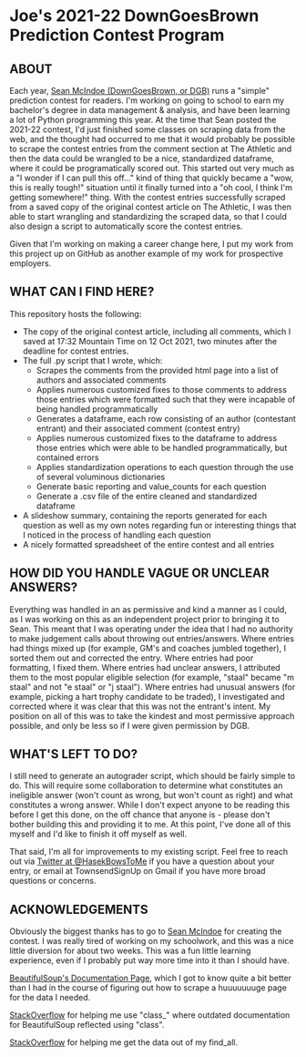 # Joe's 2021-22 DownGoesBrown Prediction Contest Program

## ABOUT

Each year, [Sean McIndoe (DownGoesBrown, or DGB)](http://www.downgoesbrown.com/) runs a "simple" prediction contest for readers. I'm working on going to school to earn my bachelor's degree in data management & analysis, and have been learning a lot of Python programming this year. At the time that Sean posted the 2021-22 contest, I'd just finished some classes on scraping data from the web, and the thought had occurred to me that it would probably be possible to scrape the contest entries from the comment section at The Athletic and then the data could be wrangled to be a nice, standardized dataframe, where it could be programatically scored out. This started out very much as a "I wonder if I can pull this off..." kind of thing that quickly became a "wow, this is really tough!" situation until it finally turned into a "oh cool, I think I'm getting somewhere!" thing. With the contest entries successfully scraped from a saved copy of the original contest article on The Athletic, I was then able to start wrangling and standardizing the scraped data, so that I could also design a script to automatically score the contest entries.

Given that I'm working on making a career change here, I put my work from this project up on GitHub as another example of my work for prospective employers.

## WHAT CAN I FIND HERE?

This repository hosts the following:
- The copy of the original contest article, including all comments, which I saved at 17:32 Mountain Time on 12 Oct 2021, two minutes after the deadline for contest entries. 
- The full .py script that I wrote, which:
    - Scrapes the comments from the provided html page into a list of authors and associated comments
    - Applies numerous customized fixes to those comments to address those entries which were formatted such that they were incapable of being handled programmatically
    - Generates a dataframe, each row consisting of an author (contestant entrant) and their associated comment (contest entry)
    - Applies numerous customized fixes to the dataframe to address those entries which were able to be handled programmatically, but contained errors
    - Applies standardization operations to each question through the use of several voluminous dictionaries
    - Generate basic reporting and value_counts for each question
    - Generate a .csv file of the entire cleaned and standardized dataframe
- A slideshow summary, containing the reports generated for each question as well as my own notes regarding fun or interesting things that I noticed in the process of handling each question
- A nicely formatted spreadsheet of the entire contest and all entries

## HOW DID YOU HANDLE VAGUE OR UNCLEAR ANSWERS?

Everything was handled in an as permissive and kind a manner as I could, as I was working on this as an independent project prior to bringing it to Sean. This meant that I was operating under the idea that I had no authority to make judgement calls about throwing out entries/answers. Where entries had things mixed up (for example, GM's and coaches jumbled together), I sorted them out and corrected the entry. Where entries had poor formatting, I fixed them. Where entries had unclear answers, I attributed them to the most popular eligible selection (for example, "staal" became "m staal" and not "e staal" or "j staal"). Where entries had unusual answers (for example, picking a hart trophy candidate to be traded), I investigated and corrected where it was clear that this was not the entrant's intent. My position on all of this was to take the kindest and most permissive approach possible, and only be less so if I were given permission by DGB.

## WHAT'S LEFT TO DO?

I still need to generate an autograder script, which should be fairly simple to do. This will require some collaboration to determine what constitutes an ineligible answer (won't count as wrong, but won't count as right) and what constitutes a wrong answer. While I don't expect anyone to be reading this before I get this done, on the off chance that anyone is - please don't bother building this and providing it to me. At this point, I've done all of this myself and I'd like to finish it off myself as well. 

That said, I'm all for improvements to my existing script. Feel free to reach out via [Twitter at @HasekBowsToMe](https://twitter.com/hasekbowstome) if you have a question about your entry, or email at TownsendSignUp on Gmail if you have more broad questions or concerns. 

## ACKNOWLEDGEMENTS

Obviously the biggest thanks has to go to [Sean McIndoe](https://twitter.com/DownGoesBrown) for creating the contest. I was really tired of working on my schoolwork, and this was a nice little diversion for about two weeks. This was a fun little learning experience, even if I probably put way more time into it than I should have. 

[BeautifulSoup's Documentation Page](https://www.crummy.com/software/BeautifulSoup/bs4/doc/), which I got to know quite a bit better than I had in the course of figuring out how to scrape a huuuuuuuge page for the data I needed.

[StackOverflow](https://stackoverflow.com/questions/5041008/how-to-find-elements-by-class) for helping me use "class_" where outdated documentation for BeautifulSoup reflected using "class".

[StackOverflow](https://stackoverflow.com/questions/21997587/beautifulsoup-get-text-from-find-all) for helping me get the data out of my find_all.
